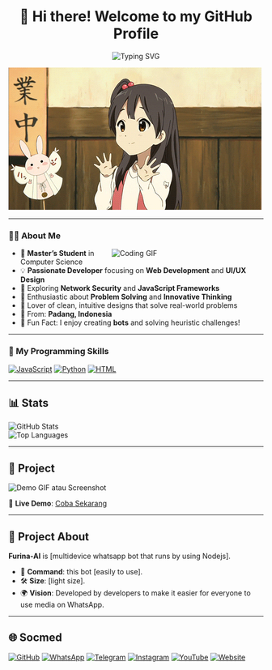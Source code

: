 <div align="center">
  <h1>👋 Hi there! Welcome to my GitHub Profile</h1>
 <img src="https://readme-typing-svg.herokuapp.com?font=Fira+Code&size=30&pause=1000&color=00FFFF&center=true&vCenter=true&width=800&height=70&lines=I'm+Kyzryzz;Web+Developer+%7C+Tech+Enthusiast;Solving+Problems+%26+Building+Dreams" alt="Typing SVG" />
</div>

![Demo GIF](https://raw.githubusercontent.com/kyzryzz/kyzryzz/main/media.gif)  

---

### 🧑‍💻 About Me  

<img align="right" width="300" src="https://media.giphy.com/media/qgQUggAC3Pfv687qPC/giphy.gif" alt="Coding GIF" />

- 🌟 **Master’s Student** in Computer Science  
- 💡 **Passionate Developer** focusing on **Web Development** and **UI/UX Design**  
- 🔐 Exploring **Network Security** and **JavaScript Frameworks**  
- 🧩 Enthusiastic about **Problem Solving** and **Innovative Thinking**  
- 🎨 Lover of clean, intuitive designs that solve real-world problems  
- 📍 From: **Padang, Indonesia**  
- 🎉 Fun Fact: I enjoy creating **bots** and solving heuristic challenges!  

---

### 🚀 My Programming Skills  

[![JavaScript](https://img.shields.io/badge/JavaScript-70%25-yellowgreen?style=for-the-badge)](#)
[![Python](https://img.shields.io/badge/Python-85%25-blue?style=for-the-badge)](#)
[![HTML](https://img.shields.io/badge/HTML-90%25-orange?style=for-the-badge)](#)

---

## 📊 Stats

![GitHub Stats](https://github-readme-stats.vercel.app/api?username=kyzryzz&show_icons=true&theme=radical)  
![Top Languages](https://github-readme-stats.vercel.app/api/top-langs/?username=kyzryzz&layout=compact&theme=radical)  

---

## 📸 Project

![Demo GIF atau Screenshot](https://telegra.ph/file/da63dc919f2260000ea97.jpg)  

🔗 **Live Demo**: [Coba Sekarang](https://chat.whatsapp.com/JXYH7oHexo63nBHp1OWQAd)  

---

## 📖 Project About
**Furina-AI** is [multidevice whatsapp bot that runs by using Nodejs].  

- 🚀 **Command**: this bot [easily to use].  
- 🛠️ **Size**: [light size].  
- 🌍 **Vision**: Developed by developers to make it easier for everyone to use media on WhatsApp.  

---

## 🌐 Socmed

[![GitHub](https://img.shields.io/badge/GitHub-181717?style=for-the-badge&logo=github&logoColor=white)](https://github.com/kyzryzz) [![WhatsApp](https://img.shields.io/badge/WhatsApp-4CAF50?style=for-the-badge&logo=WhatsApp&logoColor=white)](https://whatsapp.com/channel/0029VaRI1OB2P59cTdJKZh3q) [![Telegram](https://img.shields.io/badge/Telegram-1DA1F2?style=for-the-badge&logo=telegram&logoColor=white)](https://kyzryzz.t.me) [![Instagram](https://img.shields.io/badge/Instagram-E4405F?style=for-the-badge&logo=instagram&logoColor=white)](https://instagram.com/kyz_in_here) [![YouTube](https://img.shields.io/badge/YouTube-FF0000?style=for-the-badge&logo=youtube&logoColor=white)](https://youtube.com/always-kyzx) [![Website](https://img.shields.io/badge/Website-0A0A0A?style=for-the-badge&logo=wordpress&logoColor=white)](https://www.kyzuuryz.xyz)  
